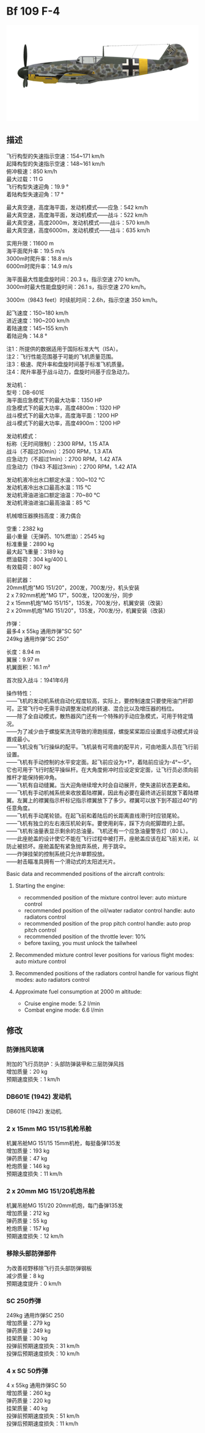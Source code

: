 # Bf 109 F-4  
  
![bf109f4](../images/bf109f4.png)  
  
## 描述  
  
飞行构型的失速指示空速：154~171 km/h  
起降构型的失速指示空速：148~161 km/h  
俯冲极速：850 km/h  
最大过载：11 G  
飞行构型失速迎角：19.9 °  
着陆构型失速迎角：17 °  
  
最大真空速，高度海平面，发动机模式——应急：542 km/h  
最大真空速，高度海平面，发动机模式——战斗：522 km/h  
最大真空速，高度2000m，发动机模式——战斗：570 km/h  
最大真空速，高度6000m，发动机模式——战斗：635 km/h  
  
实用升限：11600 m  
海平面爬升率：19.5 m/s  
3000m时爬升率：18.8 m/s  
6000m时爬升率：14.9 m/s  
  
海平面最大性能盘旋时间：20.3 s，指示空速 270 km/h。  
3000m时最大性能盘旋时间：26.1 s，指示空速 270 km/h。  
  
3000m（9843 feet）时续航时间：2.6h，指示空速 350 km/h。  
  
起飞速度：150~180 km/h  
进近速度：190~200 km/h  
着陆速度：145~155 km/h  
着陆迎角：14.8 °  
  
注1：所提供的数据适用于国际标准大气（ISA）。  
注2：飞行性能范围基于可能的飞机质量范围。  
注3：极速、爬升率和盘旋时间基于标准飞机质量。  
注4：爬升率基于战斗动力，盘旋时间基于应急动力。  
  
发动机：  
型号：DB-601E  
海平面应急模式下的最大功率：1350 HP  
应急模式下的最大功率，高度4800m：1320 HP  
战斗模式下的最大功率，高度海平面：1200 HP  
战斗模式下的最大功率，高度4900m：1200 HP  
  
发动机模式：  
标称（无时间限制）：2300 RPM，1.15 ATA  
战斗（不超过30min）：2500 RPM，1.3 ATA  
应急动力（不超过1min）：2700 RPM，1.42 ATA  
应急动力（1943 不超过3min）：2700 RPM，1.42 ATA  
  
发动机液冷出水口额定水温：100~102 °C  
发动机液冷出水口最高水温：115 °C  
发动机滑油进油口额定油温：70~80 °C  
发动机滑油进油口最高油温：85 °C  
  
机械增压器换挡高度：液力偶合   
  
空重：2382 kg  
最小重量（无弹药、10%燃油）：2545 kg  
标准重量：2890 kg  
最大起飞重量：3189 kg  
燃油载荷：304 kg/400 L  
有效载荷：807 kg  
  
前射武器：  
20mm机炮"MG 151/20"，200发，700发/分，机头安装  
2 x 7.92mm机枪"MG 17"，500发，1200发/分，同步  
2 x 15mm机炮"MG 151/15"，135发，700发/分，机翼安装（改装）  
2 x 20mm机炮"MG 151/20"，135发，700发/分，机翼安装（改装）  
  
炸弹：  
最多4 x 55kg 通用炸弹"SC 50"  
249kg 通用炸弹"SC 250"  
  
长度：8.94 m  
翼展：9.97 m  
机翼面积：16.1 m²  
  
首次投入战斗：1941年6月  
  
操作特性：  
——飞机的发动机系统自动化程度较高，实际上，要控制速度只要使用油门杆即可。正常飞行中无需手动调整发动机的转速、混合比以及增压器的档位。  
——除了全自动模式，散热器风门还有一个特殊的手动应急模式，可用于特定情况。  
——为了减少由于螺旋桨洗流导致的滑跑摇摆，螺旋桨桨距应设置成手动模式并设置成最小。  
——飞机没有飞行操纵的配平。飞机装有可弯曲的配平片，可由地面人员在飞行前设置。  
——飞机有手动控制的水平安定面。起飞前应设为+1°，着陆前应设为-4°~-5°。它也可用于飞行时配平操纵杆。在大角度俯冲时应设定安定面，让飞行员必须向前推杆才能保持俯冲角。  
——飞机有自动缝翼。当大迎角继续增大时会自动展开，使失速前状态更柔和。  
——飞机有手动机械系统来收放着陆襟翼，因此有必要在最终进近前就放下着陆襟翼。左翼上的襟翼指示杆标记指示襟翼放下了多少。襟翼可以放下到不超过40°的任意角度。  
——飞机有手动尾轮锁。在起飞前和着陆后的长距离直线滑行时应锁尾轮。  
——飞机有独立的左右液压机轮刹车。要使用刹车，踩下方向舵脚蹬的上部。  
——飞机有油量表显示剩余的总油量。飞机还有一个应急油量警告灯（80 L）。  
——此座舱盖的设计使它不能在飞行过程中被打开。座舱盖应该在起飞前关闭，以防止被损坏。座舱盖配有紧急抛弃系统，用于跳伞。  
——炸弹挂架的控制系统只允许单颗投放。  
——射击瞄准具拥有一个滑动式的太阳滤光片。  
  
Basic data and recommended positions of the aircraft controls:  
1. Starting the engine:  
	- recommended position of the mixture control lever: auto mixture control  
	- recommended position of the oil/water radiator control handle: auto radiators control  
	- recommended position of the prop pitch control handle: auto prop pitch control  
	- recommended position of the throttle lever: 10%  
	- before taxiing, you must unlock the tailwheel  
  
2. Recommended mixture control lever positions for various flight modes: auto mixture control  
  
3. Recommended positions of the radiators control handle for various flight modes: auto radiators control  
  
4. Approximate fuel consumption at 2000 m altitude:  
	- Cruise engine mode: 5.2 l/min  
	- Combat engine mode: 6.6 l/min  
  
## 修改  
  
  
### 防弹挡风玻璃  
  
附加的飞行员防护：头部防弹装甲和三层防弹风挡  
增加质量：20 kg  
预期速度损失：1 km/h  
  
### DB601E (1942) 发动机  
  
DB601E (1942) 发动机.   
  
  
### 2 x 15mm MG 151/15机枪吊舱  
  
机翼吊舱MG 151/15 15mm机枪，每挺备弹135发  
增加质量：193 kg  
弹药质量：47 kg  
枪炮质量：146 kg  
预期速度损失：11 km/h  
  
### 2 x 20mm MG 151/20机炮吊舱  
  
机翼吊舱MG 151/20 20mm机炮，每门备弹135发  
增加质量：212 kg  
弹药质量：55 kg  
枪炮质量：157 kg  
预期速度损失：12 km/h  
  
### 移除头部防弹部件  
  
为改善视野移除飞行员头部防弹钢板  
减少质量：8 kg  
预期速度提升：0 km/h  
  
### SC 250炸弹  
  
249kg 通用炸弹SC 250  
增加质量：279 kg  
弹药质量：249 kg  
挂架质量：30 kg  
投弹前预期速度损失：31 km/h  
投弹后预期速度损失：10 km/h  
  
### 4 x SC 50炸弹  
  
4 x 55kg 通用炸弹SC 50  
增加质量：260 kg  
弹药质量：220 kg  
挂架质量：40 kg  
投弹前预期速度损失：51 km/h  
投弹后预期速度损失：11 km/h  